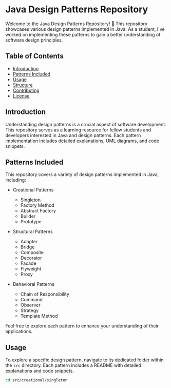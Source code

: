 # Java Design Patterns Repository

Welcome to the Java Design Patterns Repository! 🚀 This repository showcases various design patterns implemented in Java. As a student, I've worked on implementing these patterns to gain a better understanding of software design principles.

## Table of Contents

- [Introduction](#introduction)
- [Patterns Included](#patterns-included)
- [Usage](#usage)
- [Structure](#structure)
- [Contributing](#contributing)
- [License](#license)

## Introduction

Understanding design patterns is a crucial aspect of software development. This repository serves as a learning resource for fellow students and developers interested in Java and design patterns. Each pattern implementation includes detailed explanations, UML diagrams, and code snippets.

## Patterns Included

This repository covers a variety of design patterns implemented in Java, including:

- Creational Patterns
  - Singleton
  - Factory Method
  - Abstract Factory
  - Builder
  - Prototype

- Structural Patterns
  - Adapter
  - Bridge
  - Composite
  - Decorator
  - Facade
  - Flyweight
  - Proxy

- Behavioral Patterns
  - Chain of Responsibility
  - Command
  - Observer
  - Strategy
  - Template Method

Feel free to explore each pattern to enhance your understanding of their applications.

## Usage

To explore a specific design pattern, navigate to its dedicated folder within the `src` directory. Each pattern includes a README with detailed explanations and code snippets.

```bash
cd src/creational/singleton
